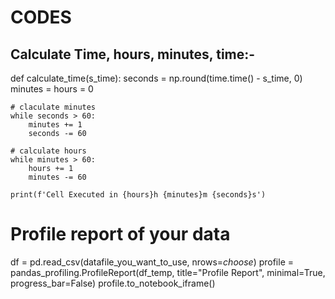 # CODES
## Calculate Time, hours, minutes, time:-
def calculate_time(s_time):
    seconds = np.round(time.time() - s_time, 0)
    minutes = hours = 0

    # claculate minutes
    while seconds > 60:
        minutes += 1
        seconds -= 60
    
    # calculate hours
    while minutes > 60:
        hours += 1
        minutes -= 60

    print(f'Cell Executed in {hours}h {minutes}m {seconds}s')

# Profile report of your data

df = pd.read_csv(datafile_you_want_to_use, nrows=_choose_)
profile = pandas_profiling.ProfileReport(df_temp, title="Profile Report", minimal=True, progress_bar=False)
profile.to_notebook_iframe()

